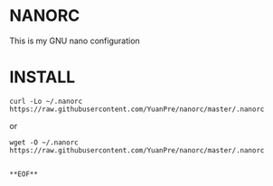# NANORC
This is my GNU nano configuration
# INSTALL
```
curl -Lo ~/.nanorc https://raw.githubusercontent.com/YuanPre/nanorc/master/.nanorc
```
or
```
wget -O ~/.nanorc  https://raw.githubusercontent.com/YuanPre/nanorc/master/.nanorc


**EOF**
